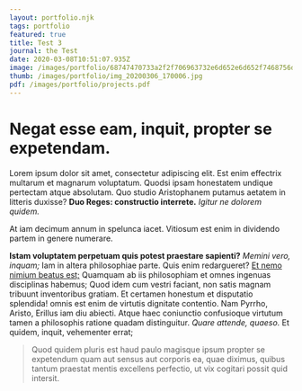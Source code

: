 ```yaml
---
layout: portfolio.njk
tags: portfolio
featured: true
title: Test 3
journal: the Test
date: 2020-03-08T10:51:07.935Z
image: /images/portfolio/68747470733a2f2f706963732e6d652e6d652f7468756d625f6769742d7265706f2d6769742d70756c6c2d6769742d6d657267652d636f6e666c6963742d67696c742d36323032333832312e706e67.png
thumb: /images/portfolio/img_20200306_170006.jpg
pdf: /images/portfolio/projects.pdf
---
```



# Negat esse eam, inquit, propter se expetendam.

Lorem ipsum dolor sit amet, consectetur adipiscing elit. Est enim effectrix multarum et magnarum voluptatum. Quodsi ipsam honestatem undique pertectam atque absolutam. Quo studio Aristophanem putamus aetatem in litteris duxisse? **Duo Reges: constructio interrete.** *Igitur ne dolorem quidem.*

At iam decimum annum in spelunca iacet. Vitiosum est enim in dividendo partem in genere numerare.

**Istam voluptatem perpetuam quis potest praestare sapienti?** *Memini vero, inquam;* Iam in altera philosophiae parte. Quis enim redargueret? [Et nemo nimium beatus est;](http://loripsum.net/) Quamquam ab iis philosophiam et omnes ingenuas disciplinas habemus; Quod idem cum vestri faciant, non satis magnam tribuunt inventoribus gratiam. Et certamen honestum et disputatio splendida! omnis est enim de virtutis dignitate contentio. Nam Pyrrho, Aristo, Erillus iam diu abiecti. Atque haec coniunctio confusioque virtutum tamen a philosophis ratione quadam distinguitur. *Quare attende, quaeso.* Et quidem, inquit, vehementer errat;

> Quod quidem pluris est haud paulo magisque ipsum propter se expetendum quam aut sensus aut corporis ea, quae diximus, quibus tantum praestat mentis excellens perfectio, ut vix cogitari possit quid intersit.